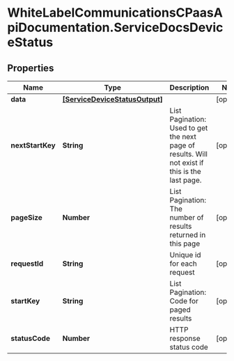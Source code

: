 # WhiteLabelCommunicationsCPaasApiDocumentation.ServiceDocsDeviceStatus

## Properties

Name | Type | Description | Notes
------------ | ------------- | ------------- | -------------
**data** | [**[ServiceDeviceStatusOutput]**](ServiceDeviceStatusOutput.md) |  | [optional] 
**nextStartKey** | **String** | List Pagination: Used to get the next page of results. Will not exist if this is the last page. | [optional] 
**pageSize** | **Number** | List Pagination: The number of results returned in this page | [optional] 
**requestId** | **String** | Unique id for each request | [optional] 
**startKey** | **String** | List Pagination: Code for paged results | [optional] 
**statusCode** | **Number** | HTTP response status code | [optional] 


